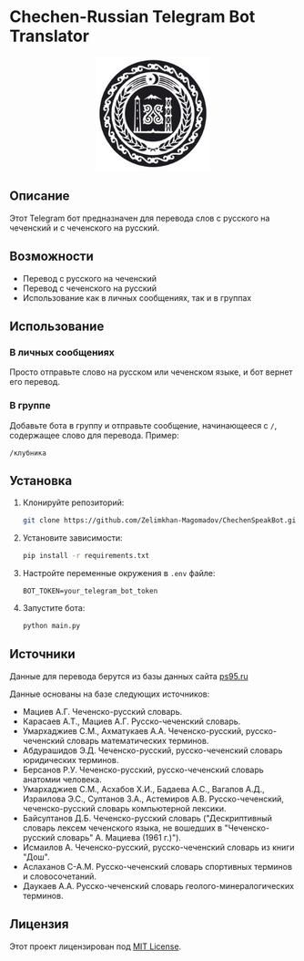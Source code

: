 # Chechen-Russian Telegram Bot Translator

<div align="center">
  <img src="./resources/chechen_speack_bot.webp" alt="Logo" width="200"/>
</div>

## Описание

Этот Telegram бот предназначен для перевода слов с русского на чеченский и с чеченского на русский.

## Возможности

- Перевод с русского на чеченский
- Перевод с чеченского на русский
- Использование как в личных сообщениях, так и в группах

## Использование

### В личных сообщениях

Просто отправьте слово на русском или чеченском языке, и бот вернет его перевод.

### В группе

Добавьте бота в группу и отправьте сообщение, начинающееся с `/`, содержащее слово для перевода. Пример:

```
/клубника
```

## Установка

1. Клонируйте репозиторий:

    ```bash
    git clone https://github.com/Zelimkhan-Magomadov/ChechenSpeakBot.git
    ```

2. Установите зависимости:

    ```bash
    pip install -r requirements.txt
    ```

3. Настройте переменные окружения в `.env` файле:

    ```env
    BOT_TOKEN=your_telegram_bot_token
    ```

4. Запустите бота:

    ```bash
    python main.py
    ```

## Источники
Данные для перевода берутся из базы данных сайта [ps95.ru](https://ps95.ru/dikdosham/ru/)

Данные основаны на базе следующих источников:

- Мациев А.Г. Чеченско-русский словарь.
- Карасаев А.Т., Мациев А.Г. Русско-чеченский словарь.
- Умархаджиев С.М., Ахматукаев А.А. Чеченско-русский, русско-чеченский словарь математических терминов.
- Абдурашидов Э.Д. Чеченско-русский, русско-чеченский словарь юридических терминов.
- Берсанов Р.У. Чеченско-русский, русско-чеченский словарь анатомии человека.
- Умархаджиев С.М., Асхабов Х.И., Бадаева А.С., Вагапов А.Д., Израилова Э.С., Султанов З.А., Астемиров А.В. Русско-чеченский, чеченско-русский словарь компьютерной лексики.
- Байсултанов Д.Б. Чеченско-русский словарь ("Дескриптивный словарь лексем чеченского языка, не вошедших в "Чеченско-русский словарь" А. Мациева (1961 г.)").
- Исмаилов А. Чеченско-русский, русско-чеченский словарь из книги "Дош".
- Аслаханов С-А.М. Русско-чеченский словарь спортивных терминов и словосочетаний.
- Даукаев А.А. Русско-чеченский словарь геолого-минералогических терминов.

## Лицензия

Этот проект лицензирован под [MIT License](./LICENSE).
